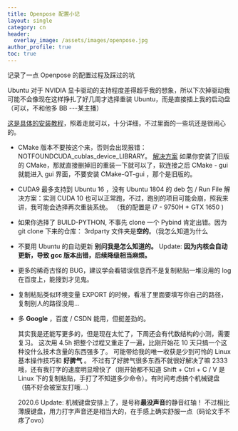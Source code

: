 ```yaml
---
title: Openpose 配置小记
layout: single
category: cn
header:
  overlay_image: /assets/images/openpose.jpg
author_profile: true
toc: true
---
```

记录了一点 Openpose 的配置过程及踩过的坑

Ubuntu 对于 NVIDIA 显卡驱动的支持程度差得超乎我的想象，所以下次掉驱动我可能不会像现在这样挣扎了好几周才选择重装 Ubuntu，而是直接插上我的启动盘（可以，不和他多 BB ---某主播）

[这是具体的安装教程](https://blog.csdn.net/qq_35468937/article/details/81514198#t27)，照着走就可以，十分详细，不过里面的一些坑还是很闹心的。

* CMake 版本不要按这个来，否则会出现报错：NOTFOUNDCUDA_cublas_device_LIBRARY。
   [解决方案]( https://blog.csdn.net/DumpDoctorWang/article/details/89644762)
  如果你安装了旧版的 CMake，那就直接删掉旧的重装一下就可以了，软连接之后 CMake - gui就能进入 gui 界面，不要安装 CMake-QT-gui ，那个是旧版的。

* CUDA9 最多支持到 Ubuntu 16 ，没有 Ubuntu 1804 的 deb 包 / Run File
 解决方案：实测 CUDA 10 也可以正常跑，不过，跑别的项目可能会崩，照我来讲，我可能会选择再次重装系统。  （我的配置是 i7 - 9750H + GTX 1650 )

* 如果你选择了 BUILD-PYTHON, 不事先 clone 一个 Pybind 肯定出错。因为 git clone 下来的仓库： 3rdparty 文件夹是**空的**。（我怎么知道为什么

* 不要用 Ubuntu 的自动更新
    **别问我是怎么知道的。**  Update: **因为内核会自动更新，导致 gcc 版本出错，后续降级相当麻烦。**

* 更多的稀奇古怪的 BUG，建议学会看错误信息而不是复制粘贴一堆没用的 log 在百度上，能搜到才见鬼。

* 复制粘贴类似环境变量 EXPORT 的时候，看准了里面要填写你自己的路径，复制别人的路径没用...

* 多 **Google** ，百度 / CSDN 能用，但挺差劲的。


  其实我是还能写更多的，但是现在太忙了，下周还会有代数结构的小测，需要复习。 
这次用 4.5h 把整个过程又重走了一遍，比刚开始花 10 天只搞一个这种没什么技术含量的东西强多了。 
  可能带给我的唯一收获是少到可怜的 Linux 基本操作技巧和 **好脾气** 。
  不过有了好脾气很多东西不就很好解决了嘛 2333 
  哦，还有我打字的速度明显增快了（刚开始都不知道 Shift + Ctrl + C / V 是 Linux 下的复制粘贴，手打了不知道多少命令）。有时间考虑搞个机械键盘（搞不好会被室友打哦...）

  2020.6 Update: 机械键盘安排上了，是号称**最没声音**的静音红轴！ 不过相比薄膜键盘，用力打字声音还是相当大的，在手感上确实舒服一点（码论文手不疼了ovo）